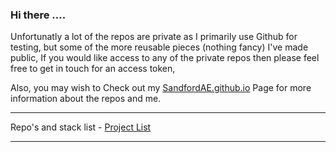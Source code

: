 
### Hi there ....

Unfortunatly a lot of the repos are private as I primarily use Github for testing,
but some of the more reusable pieces (nothing fancy) I've made public,
If you would like access to any of the private repos then please feel free to get in touch for an access token,


Also, you may wish to
Check out my [SandfordAE.github.io](https://sandfordae.github.io/) Page for more information about the repos and me.

***

Repo's and stack list - [Project List](https://github.com/SandfordAE/Aluminium)

***
